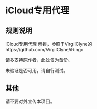 # iCloud专用代理


## 规则说明

iCloud专用代理 解锁，参照于VirgilClyne的https://github.com/VirgilClyne/iRingo

请多支持原作者，此处仅为备份。

未验证是否可用，请自行测试。


## 其他

请不要对外宣传本项目。